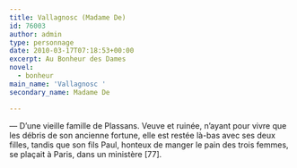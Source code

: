 ```yaml
---
title: Vallagnosc (Madame De)
id: 76003
author: admin
type: personnage
date: 2010-03-17T07:18:53+00:00
excerpt: Au Bonheur des Dames
novel:
  - bonheur
main_name: 'Vallagnosc '
secondary_name: Madame De

---
```

— D&rsquo;une vieille famille de Plassans. Veuve et ruinée, n&rsquo;ayant pour vivre que les débris de son ancienne fortune, elle est restée là-bas avec ses deux filles, tandis que son fils Paul, honteux de manger le pain des trois femmes, se plaçait à Paris, dans un ministère [77]. 